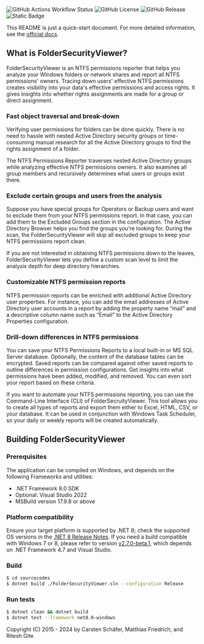 ![GitHub Actions Workflow Status](https://img.shields.io/github/actions/workflow/status/carstenschaefer/FolderSecurityViewer/dotnet.yml)
![GitHub License](https://img.shields.io/github/license/carstenschaefer/FolderSecurityViewer)
![GitHub Release](https://img.shields.io/github/v/release/carstenschaefer/FolderSecurityViewer?include_prereleases&display_name=tag)
![Static Badge](https://img.shields.io/badge/Platform-Windows-7119FF)


This README is just a quick-start document. For more detailed information, see the [official docs](https://g-tac.gitbook.io/foldersecurityviewer).

## What is FolderSecurityViewer?

FolderSecurityViewer is an NTFS permissions reporter that helps you analyze your Windows folders or network shares and report all NTFS permissions' owners. Tracing down users' effective NTFS permissions creates visibility into your data's effective permissions and access rights. It gives insights into whether rights assignments are made for a group or direct assignment.


### Fast object traversal and break-down

Verifying user permissions for folders can be done quickly. There is no need to hassle with nested Active Directory security groups or time-consuming manual research for all the Active Directory groups to find the rights assignment of a folder.

The NTFS Permissions Reporter traverses nested Active Directory groups while analyzing effective NTFS permissions owners. It also examines all group members and recursively determines what users or groups exist there.


### Exclude certain groups and users from the analysis

Suppose you have special groups for Operators or Backup users and want to exclude them from your NTFS permissions report. In that case, you can add them to the Excluded Groups section in the configuration. The Active Directory Browser helps you find the groups you’re looking for. During the scan, the FolderSecurityViewer will skip all excluded groups to keep your NTFS permissions report clean.

If you are not interested in obtaining NTFS permissions down to the leaves, FolderSecurityViewer lets you define a custom scan level to limit the analysis depth for deep directory hierarchies.


### Customizable NTFS permission reports

NTFS permission reports can be enriched with additional Active Directory user properties. For instance, you can add the email addresses of Active Directory user accounts in a report by adding the property name “mail” and a descriptive column name such as “Email” to the Active Directory Properties configuration.


### Drill-down differences in NTFS permissions

You can save your NTFS Permissions Reports to a local built-in or MS SQL Server database. Optionally, the content of the database tables can be encrypted. Saved reports can be compared against other saved reports to outline differences in permission configurations. Get insights into what permissions have been added, modified, and removed. You can even sort your report based on these criteria.

If you want to automate your NTFS permissions reporting, you can use the Command-Line Interface (CLI) of FolderSecruityViewer. This tool allows you to create all types of reports and export them either to Excel, HTML, CSV, or your database. It can be used in conjunction with Windows Task Scheduler, so your daily or weekly reports will be created automatically.


## Building FolderSecurityViewer

### Prerequisites

The application can be compiled on Windows, and depends on the following Frameworks and utilities:

* .NET Framework 8.0 SDK
* Optional: Visual Studio 2022
* MSBuild version 17.9.8 or above

### Platform compatibility

Ensure your target platform is supported by .NET 8; check the supported OS versions in the  [.NET 8 Release Notes](https://github.com/dotnet/core/blob/main/release-notes/8.0/supported-os.md#net-8---supported-os-versions). If you need a build compatible with Windows 7 or 8, please refer to version [v2.7.0-beta.1](https://github.com/carstenschaefer/FolderSecurityViewer/releases/tag/v2.7.0-beta.1), which depends on .NET Framework 4.7 and Visual Studio.


### Build

````bash
$ cd sourcecodes
$ dotnet build ./FolderSecurityViewer.sln --configuration Release
````

### Run tests

````bash
$ dotnet clean && dotnet build
$ dotnet test --framework net8.0-windows
````


Copyright (C) 2015 - 2024 by Carsten Schäfer, Matthias Friedrich, and Ritesh Gite
